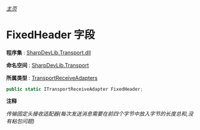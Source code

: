 ###### [主页](./Index.md "主页")

# FixedHeader 字段

**程序集** : [SharpDevLib.Transport.dll](./SharpDevLib.Transport.assembly.md "SharpDevLib.Transport.dll")

**命名空间** : [SharpDevLib.Transport](./SharpDevLib.Transport.namespace.md "SharpDevLib.Transport")

**所属类型** : [TransportReceiveAdapters](./SharpDevLib.Transport.TransportReceiveAdapters.md "TransportReceiveAdapters")
``` csharp
public static ITransportReceiveAdapter FixedHeader;
```

**注释**

*传输固定头接收适配器(每次发送消息需要在前四个字节中放入字节的长度总和,没有粘包问题)*



